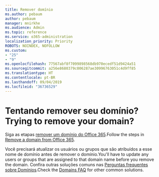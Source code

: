 ```yaml
---
title: Remover domínio
ms.author: pebaum
author: pebaum
manager: mnirkhe
ms.audience: Admin
ms.topic: reference
ms.service: o365-administration
localization_priority: Priority
ROBOTS: NOINDEX, NOFOLLOW
ms.custom:
- "25"
- "9"
ms.openlocfilehash: 77567abf8f7099898568db970ecedf51d9424a51
ms.sourcegitcommit: a256e8680379c006287ae30996763051c4d9ff85
ms.translationtype: HT
ms.contentlocale: pt-BR
ms.lasthandoff: 09/04/2019
ms.locfileid: "36736529"
---
```

# <a name="trying-to-remove-your-domain"></a><span data-ttu-id="22156-102">Tentando remover seu domínio?</span><span class="sxs-lookup"><span data-stu-id="22156-102">Trying to remove your domain?</span></span>

<span data-ttu-id="22156-103">Siga as etapas [remover um domínio do Office 365](https://docs.microsoft.com/office365/admin/get-help-with-domains/remove-a-domain).</span><span class="sxs-lookup"><span data-stu-id="22156-103">Follow the steps in [Remove a domain from Office 365](https://docs.microsoft.com/office365/admin/get-help-with-domains/remove-a-domain).</span></span>
  
<span data-ttu-id="22156-104">Você precisará atualizar os usuários ou grupos que são atribuídos a esse nome de domínio antes de remover o domínio.</span><span class="sxs-lookup"><span data-stu-id="22156-104">You'll have to update any users or groups that are assigned to that domain name before you remove the domain.</span></span> <span data-ttu-id="22156-105">Confira outras soluções comuns nas [Perguntas frequentes sobre Domínios](https://docs.microsoft.com/office365/admin/setup/domains-faq).</span><span class="sxs-lookup"><span data-stu-id="22156-105">Check the [Domains FAQ](https://docs.microsoft.com/office365/admin/setup/domains-faq) for other common solutions.</span></span>
  